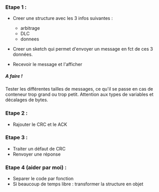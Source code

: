 ### Etape 1 :

- Creer une structure avec les 3 infos suivantes :
  - arbitrage
  - DLC
  - donnees
  
 - Creer un sketch qui permet d'envoyer un message en fct de ces 3 données.
 
 - Recevoir le message et l'afficher
 
##### A faire !
 
 Tester les différentes tailles de messages, ce qu'il se passe en cas de conteneur trop grand ou trop petit.
 Attention aux types de variables et décalages de bytes.
 
### Etape 2 :
 
 - Rajouter le CRC et le ACK
 
### Etape 3 :
 
 - Traiter un défaut de CRC
 - Renvoyer une réponse
 
### Etape 4 (aider par moi) :
 
 - Separer le code par fonction
 - Si beaucoup de temps libre : transformer la structure en objet
